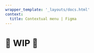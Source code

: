 ```yaml
---
wrapper_template: '_layouts/docs.html'
context:
  title: Contextual menu | Figma
---
```


# 🚧 WIP 🚧
